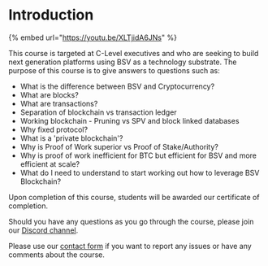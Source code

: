 # Introduction

{% embed url="https://youtu.be/XLTjidA6JNs" %}

This course is targeted at C-Level executives and who are seeking to build next generation platforms using BSV as a technology substrate. The purpose of this course is to give answers to questions such as:

* What is the difference between BSV and Cryptocurrency?
* What are blocks?
* What are transactions?
* Separation of blockchain vs transaction ledger
* Working blockchain - Pruning vs SPV and block linked databases
* Why fixed protocol?
* What is a 'private blockchain'?
* Why is Proof of Work superior vs Proof of Stake/Authority?
* Why is proof of work inefficient for BTC but efficient for BSV and more efficient at scale?
* What do I need to understand to start working out how to leverage BSV Blockchain?

Upon completion of this course, students will be awarded our certificate of completion.

Should you have any questions as you go through the course, please join our [Discord channel](https://discord.com/invite/3y3nY96AsV).

Please use our [contact form](https://bitcoinsv.academy/contact) if you want to report any issues or have any comments about the course.
